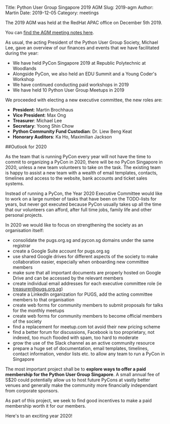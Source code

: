 Title: Python User Group Singapore 2019 AGM
Slug: 2019-agm
Author: Martin
Date: 2019-12-05
Category: meetings

The 2019 AGM was held at the RedHat APAC office on December 5th 2019.

You can [find the AGM meeting notes here](https://docs.google.com/document/d/1gVHtDQG6NQ-Hqtdw5sI1cJ6inpCh5-zUeFeTt0FwZRI/edit?usp=sharing).

As usual, the acting President of the Python User Group Society, Michael Lee,
gave an overview of our finances and events that we have facilitated during the
year:

- We have held PyCon Singapore 2019 at Republic Polytechnic at Woodlands
- Alongside PyCon, we also held an EDU Summit and a Young Coder's Workshop
- We have continued conducting paid workshops in 2019
- We have held 10 Python User Group Meetups in 2019

We proceeded with electing a new executive committee, the new roles are:

- **President**: Martin Brochhaus
- **Vice President**: Max Ong
- **Treasurer**: Michael Lee
- **Secretary**: Yoong Shin Chow
- **Python Community Fund Custodian**: Dr. Liew Beng Keat
- **Honorary Auditors**: Ka Ho, Maximilian Jackson

##Outlook for 2020

As the team that is running PyCon every year will not have the time to commit
to organizing a PyCon in 2020, there will be no PyCon Singapore in 2020, unless
a new team volunteers to take on the task. The existing team is happy to assist
a new team with a wealth of email templates, contacts, timelines and access to
the website, bank accounts and ticket sales systems.

Instead of running a PyCon, the Year 2020 Executive Committee would like to
work on a large number of tasks that have been on the TODO-lists for years, but
never got executed because PyCon usually takes up all the time that our
volunteers can afford, after full time jobs, family life and other personal
projects.

In 2020 we would like to focus on strengthening the society as an organisation
itself:

- consolidate the pugs.org.sg and pycon.sg domains under the same registrar
- create a Google Suite account for pugs.org.sg
- use shared Google drives for different aspects of the society to make collaboration easier, especially when onboarding new committee members
- make sure that all important documents are properly hosted on Google Drive and can be accessed by the relevant members
- create individual email addresses for each executive committee role (ie treasurer@pugs.org.sg)
- create a LinkedIn organization for PUGS, add the acting committee members to that organisation
- create web forms for community members to submit proposals for talks for the monthly meetups
- create web forms for community members to become official members of the society
- find a replacement for meetup.com tot avoid their new pricing scheme
- find a better forum for discussions, Facebook is too proprietary, not indexed, too much flooded with spam, too hard to moderate
- grow the use of the Slack channel as an active community resource
- prepare a huge set of documentation, email templates, timelines, contact information, vendor lists etc. to allow
  any team to run a PyCon in Singapore

The most important project shall be to **explore ways to offer a paid membership
for the Python User Group Singapore**. A small annual fee of S\$20 could potentially
allow us to host future PyCons at vastly better venues and generally make the
community more financially independant from corporate sponsors.

As part of this project, we seek to find good incentives to make a paid
membership worth it for our members.

Here's to an exciting year 2020!
